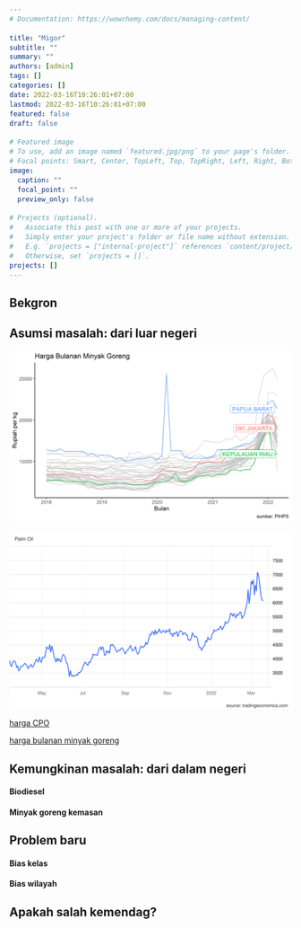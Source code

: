 ```yaml
---
# Documentation: https://wowchemy.com/docs/managing-content/

title: "Migor"
subtitle: ""
summary: ""
authors: [admin]
tags: []
categories: []
date: 2022-03-16T10:26:01+07:00
lastmod: 2022-03-16T10:26:01+07:00
featured: false
draft: false

# Featured image
# To use, add an image named `featured.jpg/png` to your page's folder.
# Focal points: Smart, Center, TopLeft, Top, TopRight, Left, Right, BottomLeft, Bottom, BottomRight.
image:
  caption: ""
  focal_point: ""
  preview_only: false

# Projects (optional).
#   Associate this post with one or more of your projects.
#   Simply enter your project's folder or file name without extension.
#   E.g. `projects = ["internal-project"]` references `content/project/deep-learning/index.md`.
#   Otherwise, set `projects = []`.
projects: []
---
```


## Bekgron

## Asumsi masalah: dari luar negeri

![wew](migor.png "harga migor")

![wew](plo_com.svg "harga CPO")

[harga CPO](https://tradingeconomics.com/commodity/palm-oil)

[harga bulanan minyak goreng](https://hargapangan.id/tabel-harga/pasar-tradisional/komoditas)

## Kemungkinan masalah: dari dalam negeri

#### Biodiesel

#### Minyak goreng kemasan

## Problem baru

#### Bias kelas

#### Bias wilayah

## Apakah salah kemendag?